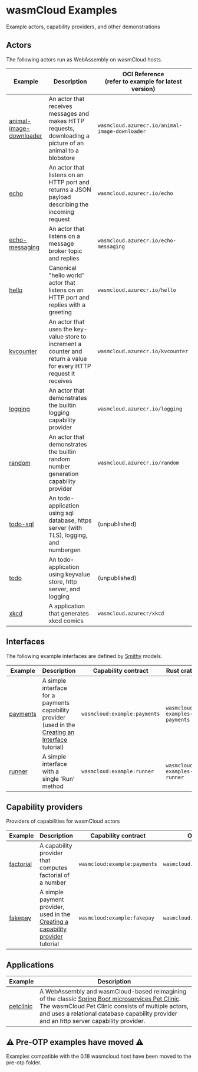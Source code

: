 # wasmCloud Examples

Example actors, capability providers, and other demonstrations

## Actors

The following actors run as WebAssembly on wasmCloud hosts.

| Example | Description | OCI Reference <br/> (refer to example for latest version) |
|---|---|---|
| [animal-image-downloader](https://github.com/wasmcloud/examples/tree/main/actor/animal-image-downloader) | An actor that receives messages and makes HTTP requests, downloading a picture of an animal to a blobstore |  `wasmcloud.azurecr.io/animal-image-downloader` |
| [echo](https://github.com/wasmcloud/examples/tree/main/actor/echo) | An actor that listens on an HTTP port and returns a JSON payload describing the incoming request |  `wasmcloud.azurecr.io/echo` |
| [echo-messaging](https://github.com/wasmcloud/examples/tree/main/actor/echo-messaging) | An actor that listens on a message broker topic and replies |  `wasmcloud.azurecr.io/echo-messaging` |
| [hello](https://github.com/wasmcloud/examples/tree/main/actor/hello) | Canonical "hello world" actor that listens on an HTTP port and replies with a greeting |  `wasmcloud.azurecr.io/hello` |
| [kvcounter](https://github.com/wasmcloud/examples/tree/main/actor/kvcounter) | An actor that uses the key-value store to increment a counter and return a value for every HTTP request it receives | `wasmcloud.azurecr.io/kvcounter` |
| [logging](https://github.com/wasmcloud/examples/tree/main/actor/logging) | An actor that demonstrates the builtin logging capability provider | `wasmcloud.azurecr.io/logging` |
| [random](https://github.com/wasmcloud/examples/tree/main/actor/random) | An actor that demonstrates the builtin random number generation capability provider | `wasmcloud.azurecr.io/random` |
| [todo-sql](https://github.com/wasmcloud/examples/tree/main/actor/todo-sql) | An todo-application using sql database, https server (with TLS), logging, and numbergen | (unpublished) |
| [todo](https://github.com/wasmcloud/examples/tree/main/actor/todo) | An todo-application using keyvalue store, http server, and logging | (unpublished) |
| [xkcd](https://github.com/wasmcloud/examples/tree/main/actor/xkcd) | A application that generates xkcd comics | `wasmcloud.azurecr/xkcd` |


## Interfaces

The following example interfaces are defined by [Smithy](https://awslabs.github.io/smithy/) models.

| Example | Description | Capability contract | Rust crate |
| --- | --- | --- | --- |
| [payments](https://github.com/wasmcloud/examples/tree/main/interface/payments) | A simple interface for a payments capability provider (used in the [Creating an Interface](https://wasmcloud.dev/app-dev/create-provider/new-interface/) tutorial) |  `wasmcloud:example:payments` | `wasmcloud-examples-payments` |
| [runner](https://github.com/wasmcloud/examples/tree/main/interface/runner) | A simple interface with a single 'Run' method |  `wasmcloud:example:runner` | `wasmcloud-examples-runner` |


## Capability providers

Providers of capabilities for wasmCloud actors

| Example | Description | Capability contract | OCI Reference |
| --- | --- | --- | --- |
| [factorial](https://github.com/wasmcloud/examples/tree/main/provider/factorial) | A capability provider that computes factorial of a number |  `wasmcloud:example:payments` | `wasmcloud.azurecr.io/factorial` |
| [fakepay](https://github.com/wasmcloud/examples/tree/main/provider/fakepay) | A simple payment provider, used in the [Creating a capability provider](https://wasmcloud.dev/app-dev/create-provider/) tutorial |  `wasmcloud:example:fakepay` | `wasmcloud.azurecr.io/fakepay` |


## Applications

| Example | Description | 
| --- | --- | 
| [petclinic](https://github.com/wasmcloud/examples/tree/main/petclinic) |  A WebAssembly and wasmCloud-based reimagining of the classic [Spring Boot microservices Pet Clinic](https://github.com/spring-petclinic/spring-petclinic-microservices). The wasmCloud Pet Clinic consists of multiple actors, and uses a relational database capability provider and an http server capability provider. |


## ⚠️ Pre-OTP examples have moved ⚠️

Examples compatible with the 0.18 wasmcloud host have been moved to the
pre-otp folder.

